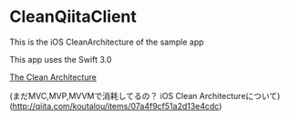 # CleanQiitaClient


This is the iOS CleanArchitecture of the sample app

This app uses the Swift 3.0

[The Clean Architecture](https://8thlight.com/blog/uncle-bob/2012/08/13/the-clean-architecture.html)

(まだMVC,MVP,MVVMで消耗してるの？ iOS Clean Architectureについて)(http://qiita.com/koutalou/items/07a4f9cf51a2d13e4cdc)
